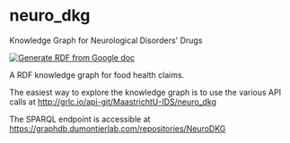 # neuro_dkg

Knowledge Graph for Neurological Disorders' Drugs

[![Generate RDF from Google doc](https://github.com/MaastrichtU-IDS/neuro_dkg/workflows/Generate%20RDF%20from%20Google%20doc/badge.svg)](https://github.com/MaastrichtU-IDS/neuro_dkg/actions)

A RDF knowledge graph for food health claims.

The easiest way to explore the knowledge graph is to use the various API calls at http://grlc.io/api-git/MaastrichtU-IDS/neuro_dkg

The SPARQL endpoint is accessible at https://graphdb.dumontierlab.com/repositories/NeuroDKG
